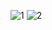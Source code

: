 ![1](https://github.com/user-attachments/assets/9dab142c-e7e2-49cf-b99a-39379d8fa811)
![2](https://github.com/user-attachments/assets/e7e938fc-e56c-4cbc-98bc-83d9c8040821)
